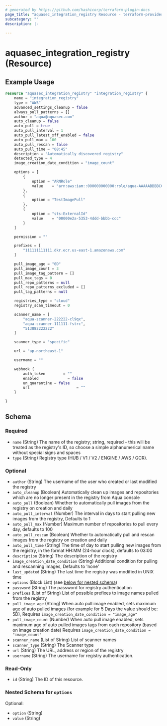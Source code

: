 ```yaml
---
# generated by https://github.com/hashicorp/terraform-plugin-docs
page_title: "aquasec_integration_registry Resource - terraform-provider-aquasec"
subcategory: ""
description: |-
  
---
```


# aquasec_integration_registry (Resource)



## Example Usage

```terraform
resource "aquasec_integration_registry" "integration_registry" {
    name = "integration_registry"
    type = "AWS"
    advanced_settings_cleanup = false
    always_pull_patterns = []
    author = "aqua@aquasec.com"
    auto_cleanup = false
    auto_pull = true
    auto_pull_interval = 1
    auto_pull_latest_xff_enabled = false
    auto_pull_max = 100
    auto_pull_rescan = false
    auto_pull_time = "08:45"
    description = "Automatically discovered registry"
    detected_type = 4
    image_creation_date_condition = "image_count"

    options = [
        {
            option = "ARNRole"
            value    = "arn:aws:iam::000000000000:role/aqua-AAAAABBBBCCCDDD-EEEEFFFFGGGG"
        },
        {
            option = "TestImagePull"
        },
        {
            option = "sts:ExternalId"
            value    = "00000e2a-5353-4ddd-bbbb-ccc"
        }
    ]

    permission = ""

    prefixes = [
        "111111111111.dkr.ecr.us-east-1.amazonaws.com"
    ]

    pull_image_age = "0D"
    pull_image_count = 3
    pull_image_tag_pattern = []
    pull_max_tags = 0
    pull_repo_patterns = null
    pull_repo_patterns_excluded = []
    pull_tag_patterns = null

    registries_type = "cloud"
    registry_scan_timeout = 0

    scanner_name = [
        "aqua-scanner-222222-cl9qx",
        "aqua-scanner-111111-fstrc",
        "513882222222"
    ]

    scanner_type = "specific"

    url = "ap-northeast-1"

    username = ""

    webhook {
        auth_token        = ""
        enabled             = false
        un_quarantine = false
        url                     = ""
    }

}
```

<!-- schema generated by tfplugindocs -->
## Schema

### Required

- `name` (String) The name of the registry; string, required - this will be treated as the registry's ID, so choose a simple alphanumerical name without special signs and spaces
- `type` (String) Registry type (HUB / V1 / V2 / ENGINE / AWS / GCR).

### Optional

- `author` (String) The username of the user who created or last modified the registry
- `auto_cleanup` (Boolean) Automatically clean up images and repositories which are no longer present in the registry from Aqua console
- `auto_pull` (Boolean) Whether to automatically pull images from the registry on creation and daily
- `auto_pull_interval` (Number) The interval in days to start pulling new images from the registry, Defaults to 1
- `auto_pull_max` (Number) Maximum number of repositories to pull every day, defaults to 100
- `auto_pull_rescan` (Boolean) Whether to automatically pull and rescan images from the registry on creation and daily
- `auto_pull_time` (String) The time of day to start pulling new images from the registry, in the format HH:MM (24-hour clock), defaults to 03:00
- `description` (String) The description of the registry
- `image_creation_date_condition` (String) Additional condition for pulling and rescanning images, Defaults to 'none'
- `last_updated` (String) The last time the registry was modified in UNIX time
- `options` (Block List) (see [below for nested schema](#nestedblock--options))
- `password` (String) The password for registry authentication
- `prefixes` (List of String) List of possible prefixes to image names pulled from the registry
- `pull_image_age` (String) When auto pull image enabled, sets maximum age of auto pulled images (for example for 5 Days the value should be: 5D), Requires `image_creation_date_condition = "image_age"`
- `pull_image_count` (Number) When auto pull image enabled, sets maximum age of auto pulled images tags from each repository (based on image creation date) Requires `image_creation_date_condition = "image_count"`
- `scanner_name` (List of String) List of scanner names
- `scanner_type` (String) The Scanner type
- `url` (String) The URL, address or region of the registry
- `username` (String) The username for registry authentication.

### Read-Only

- `id` (String) The ID of this resource.

<a id="nestedblock--options"></a>
### Nested Schema for `options`

Optional:

- `option` (String)
- `value` (String)



